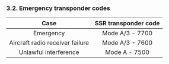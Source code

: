 ### **3.2. Emergency transponder codes**

|              Case               | SSR transponder code |
| :-----------------------------: | :------------------: |
|            Emergency            |   Mode A/3 - 7700    |
| Aircraft radio receiver failure |   Mode A/3 - 7600    |
|      Unlawful interference      |    Mode A - 7500     |
